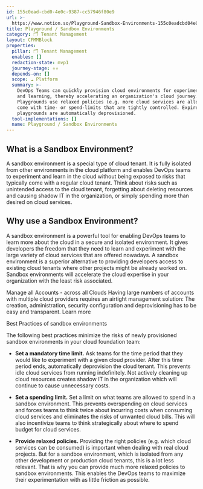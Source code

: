 ```yaml
---
id: 155c0ead-cbd0-4e0c-9387-cc57946f80e9
url: >-
  https://www.notion.so/Playground-Sandbox-Environments-155c0eadcbd04e0c9387cc57946f80e9
title: Playground / Sandbox Environments
category: 🗂 Tenant Management
layout: CFMMBlock
properties:
  pillar: 🗂 Tenant Management
  enables: []
  redaction-state: mvp1
  journey-stage: ⭐️⭐️
  depends-on: []
  scope: ☁️ Platform
  summary: >-
    DevOps Teams can quickly provision cloud environments for experimentation
    and learning, thereby accelerating an organization's cloud journey.
    Playgrounds use relaxed policies (e.g. more cloud services are allowed) but
    come with time- or spend-limits that are tightly controlled. Expired
    playgrounds are automatically deprovisioned. 
  tool-implementations: []
  name: Playground / Sandbox Environments
---
```


## What is a Sandbox Environment?

A sandbox environment is a special type of cloud tenant. It is fully isolated from other environments in the cloud platform and enables DevOps teams to experiment and learn in the cloud without being exposed to risks that typically come with a regular cloud tenant. Think about risks such as unintended access to the cloud tenant, forgetting about deleting resources and causing shadow IT in the organization, or simply spending more than desired on cloud services.

## Why use a Sandbox Environment?

A sandbox environment is a powerful tool for enabling DevOps teams to learn more about the cloud in a secure and isolated environment. It gives developers the freedom that they need to learn and experiment with the large variety of cloud services that are offered nowadays. A sandbox environment is a superior alternative to providing developers access to existing cloud tenants where other projects might be already worked on. Sandbox environments will accelerate the cloud expertise in your organization with the least risk associated.

<!--notion-markdown-cms:raw-->
<CallToAction>
  <CtaHeader>Manage all Accounts - across all Clouds</CtaHeader>
  <CtaText>Having large numbers of accounts with multiple cloud providers requires an airtight management solution: The creation, administration, security configuration and deprovisioning has to be easy and transparent.</CtaText>
  <CtaButton class="btn-primary" url="https://www.meshcloud.io/2021/01/27/cloud-tenant-management-what-you-need-to-know-in-2021/">Learn more</CtaButton>
</CallToAction>

Best Practices of sandbox environments

The following best practices minimize the risks of newly provisioned sandbox environments in your cloud foundation team:

- **Set a mandatory time limit.** Ask teams for the time period that they would like to experiment with a given cloud provider. After this time period ends, automatically deprovision the cloud tenant. This prevents idle cloud services from running indefinitely. Not actively cleaning up cloud resources creates shadow IT in the organization which will continue to cause unnecessary costs.

- **Set a spending limit.** Set a limit on what teams are allowed to spend in a sandbox environment. This prevents overspending on cloud services and forces teams to think twice about incurring costs when consuming cloud services and eliminates the risks of unwanted cloud bills. This will also incentivize teams to think strategically about where to spend budget for cloud services.

- **Provide relaxed policies.** Providing the right policies (e.g. which cloud services can be consumed) is important when dealing with real cloud projects. But for a sandbox environment, which is isolated from any other development or production cloud tenants, this is a lot less relevant. That is why you can provide much more relaxed policies to sandbox environments. This enables the DevOps teams to maximize their experimentation with as little friction as possible.

